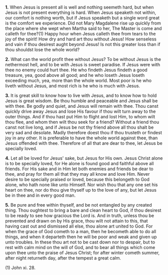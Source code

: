 **1.** When Jesus is present all is well and nothing seemeth hard, but when Jesus is not present everything is hard. When Jesus speaketh not within, our comfort is nothing worth, but if Jesus speaketh but a single word great is the comfort we experience. Did not Mary Magdalene rise up quickly from the place where she wept when Martha said to her, The Master is come and calleth for thee?(1) Happy hour when Jesus calleth thee from tears to the joy of the spirit! How dry and hard art thou without Jesus! How senseless and vain if thou desirest aught beyond Jesus! Is not this greater loss than if thou shouldst lose the whole world?

**2.** What can the world profit thee without Jesus? To be without Jesus is the nethermost hell, and to be with Jesus is sweet paradise. If Jesus were with thee no enemy could hurt thee. He who findeth Jesus findeth a good treasure, yea, good above all good; and he who loseth Jesus loseth exceeding much, yea, more than the whole world. Most poor is he who liveth without Jesus, and most rich is he who is much with Jesus.

**3.** It is great skill to know how to live with Jesus, and to know how to hold Jesus is great wisdom. Be thou humble and peaceable and Jesus shall be with thee. Be godly and quiet, and Jesus will remain with thee. Thou canst quickly drive away Jesus and lose His favour if thou wilt turn away to the outer things. And if thou hast put Him to flight and lost Him, to whom wilt thou flee, and whom then wilt thou seek for a friend? Without a friend thou canst not live long, and if Jesus be not thy friend above all thou shalt be very sad and desolate. Madly therefore doest thou if thou trusteth or findest joy in any other. It is preferable to have the whole world against thee, than Jesus offended with thee. Therefore of all that are dear to thee, let Jesus be specially loved.

**4.** Let all be loved for Jesus\' sake, but Jesus for His own. Jesus Christ alone is to be specially loved, for He alone is found good and faithful above all friends. For His sake and in Him let both enemies and friends be dear to thee, and pray for them all that they may all know and love Him. Never desire to be specially praised or loved, because this belongeth to God alone, who hath none like unto Himself. Nor wish thou that any one set his heart on thee, nor do thou give thyself up to the love of any, but let Jesus be in thee and in every good man.

**5.** Be pure and free within thyself, and be not entangled by any created thing. Thou oughtest to bring a bare and clean heart to God, if thou desirest to be ready to see how gracious the Lord is. And in truth, unless thou be prevented and drawn on by His grace, thou wilt not attain to this, that having cast out and dismissed all else, thou alone art united to God. For when the grace of God cometh to a man, then he becometh able to do all things, and when it departeth then he will be poor and weak and given up unto troubles. In these thou art not to be cast down nor to despair, but to rest with calm mind on the will of God, and to bear all things which come upon thee unto the praise of Jesus Christ; for after winter cometh summer, after night returneth day, after the tempest a great calm.

\(1\) John xi. 28.

